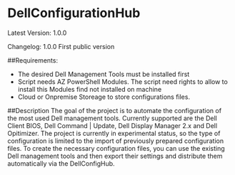 # DellConfigurationHub
Latest Version: 1.0.0

Changelog:
1.0.0 First public version

##Requirements:
- The desired Dell Management Tools must be installed first
- Script needs AZ PowerShell Modules. The script need rights to allow to install this Modules find not installed on machine
- Cloud or Onpremise Storeage to store configurations files.


##Description
The goal of the project is to automate the configuration of the most used Dell management tools. Currently supported are the Dell Client BIOS, Dell Command | Update, Dell Display Manager 2.x and Dell Opitimizer. The project is currently in experimental status, so the type of configuration is limited to the import of previously prepared configuration files.
To create the necessary configuration files, you can use the existing Dell management tools and then export their settings and distribute them automatically via the DellConfigHub.
